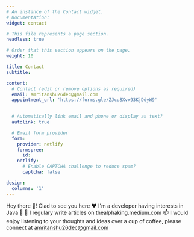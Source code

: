 ```yaml
---
# An instance of the Contact widget.
# Documentation: 
widget: contact

# This file represents a page section.
headless: true

# Order that this section appears on the page.
weight: 10

title: Contact
subtitle:

content:
  # Contact (edit or remove options as required)
  email: amritanshu26dec@gmail.com
  appointment_url: 'https://forms.gle/ZJcu8Xvx93KjDdyW9'
 

  # Automatically link email and phone or display as text?
  autolink: true

  # Email form provider
  form:
    provider: netlify
    formspree:
      id:
    netlify:
      # Enable CAPTCHA challenge to reduce spam?
      captcha: false

design:
  columns: '1'
---
```

Hey there 👋! Glad to see you here ❤️
I'm a developer having interests in Java 🤩
📝 I regulary write articles on thealphaking.medium.com
📫 I would enjoy listening to your thoughts and ideas over a cup of coffee, please connect at amritanshu26dec@gmail.com

